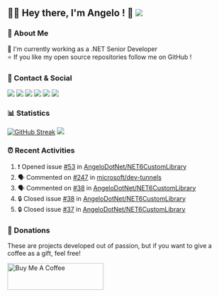 ## 👨‍💻 Hey there, I'm Angelo ! 👋 ![](https://img.shields.io/badge/Intel%20Core_i5_12th-0071C5?style=for-the-badge&logo=intel&logoColor=white)

### 💫 About Me
🔭 I'm currently working as a .NET Senior Developer<br>
⭐ If you like my open source repositories follow me on GitHub !

### 📱 Contact & Social
[![](https://img.shields.io/badge/GitHub-%2312100E.svg?style=for-the-badge&logo=github&logoColor=white)](https://github.com/angelodotnet) 
[![](https://img.shields.io/badge/LinkedIn-0077B5?style=for-the-badge&logo=linkedin&logoColor=white)](https://linkedin.com/in/pirolaangelo) 
[![](https://img.shields.io/badge/Instagram-E4405F?style=for-the-badge&logo=instagram&logoColor=white)](https://instagram.com/angeloit87)
[![](https://img.shields.io/badge/Telegram-2CA5E0?style=for-the-badge&logo=telegram&logoColor=white)](https://t.me/angeloit87)
[![](https://img.shields.io/badge/website-000000?style=for-the-badge&logo=About.me&logoColor=white)](https://about.me/AngeloPirola)
[![](https://img.shields.io/badge/Twitter-1DA1F2?style=for-the-badge&logo=twitter&logoColor=white)](https://twitter.com/angeloit87)

<!--
[![](https://img.shields.io/badge/Stack_Overflow-FE7A16?style=for-the-badge&logo=stack-overflow&logoColor=white)](https://stackoverflow.com/users/19978480)

## 🚀 Skills & Frameworks
![](https://img.shields.io/badge/C%23-239120?style=for-the-badge&logo=c-sharp&logoColor=white)
![](https://img.shields.io/badge/.NET-5C2D91?style=for-the-badge&logo=.net&logoColor=white) 
![](https://img.shields.io/badge/HTML5-E34F26?style=for-the-badge&logo=html5&logoColor=white)
![](https://img.shields.io/badge/CSS3-1572B6?style=for-the-badge&logo=css3&logoColor=white)
![](https://img.shields.io/badge/json-5E5C5C?style=for-the-badge&logo=json&logoColor=white)
![](https://img.shields.io/badge/NuGet-004880?style=for-the-badge&logo=nuget&logoColor=white)
![](https://img.shields.io/badge/redis-CC0000.svg?&style=for-the-badge&logo=redis&logoColor=white)
![](https://img.shields.io/badge/WebAssembly-654FF0?style=for-the-badge&logo=WebAssembly&logoColor=white)
![](https://img.shields.io/badge/Nginx-009639?style=for-the-badge&logo=nginx&logoColor=white)

## :pencil2: Graphics
![](https://img.shields.io/badge/Markdown-000000?style=for-the-badge&logo=markdown&logoColor=white)
![](https://img.shields.io/badge/Bootstrap-563D7C?style=for-the-badge&logo=bootstrap&logoColor=white)
![](https://img.shields.io/badge/jQuery-0769AD?style=for-the-badge&logo=jquery&logoColor=white)
![](https://img.shields.io/badge/Font_Awesome-339AF0?style=for-the-badge&logo=fontawesome&logoColor=white)

## ☁ Cloud & Database
![](https://img.shields.io/badge/GitHub_Actions-2088FF?style=for-the-badge&logo=github-actions&logoColor=white)
![](https://img.shields.io/badge/Amazon_AWS-FF9900?style=for-the-badge&logo=amazonaws&logoColor=white)
![](https://img.shields.io/badge/Microsoft_Azure-0089D6?style=for-the-badge&logo=microsoft-azure&logoColor=white)
![](https://img.shields.io/badge/Google_Cloud-CC2927?style=for-the-badge&logo=google-cloud&logoColor=white)
![](https://img.shields.io/badge/Docker-4285F4?style=for-the-badge&logo=docker&logoColor=white)
![](https://img.shields.io/badge/Microsoft%20SQL%20Server-CC2927?style=for-the-badge&logo=microsoft%20sql%20server&logoColor=white)
![](https://img.shields.io/badge/MariaDB-003545?style=for-the-badge&logo=mariadb&logoColor=white)
![](https://img.shields.io/badge/MySQL-005C84?style=for-the-badge&logo=mysql&logoColor=white)
![](https://img.shields.io/badge/MongoDB-4EA94B?style=for-the-badge&logo=mongodb&logoColor=white)
![](https://img.shields.io/badge/PostgreSQL-316192?style=for-the-badge&logo=postgresql&logoColor=white)
![](https://img.shields.io/badge/SQLite-07405E?style=for-the-badge&logo=sqlite&logoColor=white)

## 📚 Education & Tools
![](https://img.shields.io/badge/Coursera-0056D2?style=for-the-badge&logo=Coursera&logoColor=white)
![](https://img.shields.io/badge/Udemy-EC5252?style=for-the-badge&logo=Udemy&logoColor=white)
![](https://img.shields.io/badge/Postman-FF6C37?style=for-the-badge&logo=postman&logoColor=white)
![](https://img.shields.io/badge/Swagger-85EA2D?style=for-the-badge&logo=Swagger&logoColor=white)

## :man_office_worker: Office & Collaboration
![](https://img.shields.io/badge/Microsoft_Office-D83B01?style=for-the-badge&logo=microsoft-office&logoColor=white)
![](https://img.shields.io/badge/Notion-000000?style=for-the-badge&logo=notion&logoColor=white)
![](https://img.shields.io/badge/Google%20Meet-00897B?style=for-the-badge&logo=google-meet&logoColor=white)
![](https://img.shields.io/badge/Microsoft_Teams-6264A7?style=for-the-badge&logo=microsoft-teams&logoColor=white)
![](https://img.shields.io/badge/Skype-00AFF0?style=for-the-badge&logo=skype&logoColor=white)

## 🔌 IDE & Plugin
![](https://img.shields.io/badge/Notepad++-90E59A.svg?style=for-the-badge&logo=notepad%2B%2B&logoColor=black)
![](https://img.shields.io/badge/Visual_Studio-5C2D91?style=for-the-badge&logo=visual%20studio&logoColor=white)
![](https://img.shields.io/badge/Visual_Studio_Code-0078D4?style=for-the-badge&logo=visual%20studio%20code&logoColor=white)
![](https://img.shields.io/badge/Editor%20Config-E0EFEF?style=for-the-badge&logo=editorconfig&logoColor=000)

## :computer: Terminal & Workflow Platforms
![](https://img.shields.io/badge/GIT-E44C30?style=for-the-badge&logo=git&logoColor=white)
![](https://img.shields.io/badge/powershell-5391FE?style=for-the-badge&logo=powershell&logoColor=white)
![](https://img.shields.io/badge/windows%20terminal-4D4D4D?style=for-the-badge&logo=windows%20terminal&logoColor=white)
![](https://img.shields.io/badge/Jira-0052CC?style=for-the-badge&logo=Jira&logoColor=white)

## :abacus: Operating System
![](https://img.shields.io/badge/Windows-0078D6?style=for-the-badge&logo=windows&logoColor=white)
![](https://img.shields.io/badge/Linux-FCC624?style=for-the-badge&logo=linux&logoColor=black)
![](https://img.shields.io/badge/Ubuntu-E95420?style=for-the-badge&logo=ubuntu&logoColor=white)
-->

### 📊 Statistics
<!-- ![GitHub metrics](https://metrics.lecoq.io/angelodotnet) -->
[![GitHub Streak](https://streak-stats.demolab.com?user=AngeloDotNet&locale=it&date_format=j%2Fn%5B%2FY%5D)](https://git.io/streak-stats)
<img src="https://github-readme-stats.vercel.app/api?username=angelodotnet&theme=default&hide_border=false" />

<!-- ## :trophy: Trophies
![](https://github-profile-trophy.vercel.app/?username=angelodotnet&theme=default)-->

### :alarm_clock: Recent Activities
<!--START_SECTION:activity-->
1. ❗ Opened issue [#53](https://github.com/AngeloDotNet/NET6CustomLibrary/issues/53) in [AngeloDotNet/NET6CustomLibrary](https://github.com/AngeloDotNet/NET6CustomLibrary)
2. 🗣 Commented on [#247](https://github.com/microsoft/dev-tunnels/issues/247) in [microsoft/dev-tunnels](https://github.com/microsoft/dev-tunnels)
3. 🗣 Commented on [#38](https://github.com/AngeloDotNet/NET6CustomLibrary/issues/38) in [AngeloDotNet/NET6CustomLibrary](https://github.com/AngeloDotNet/NET6CustomLibrary)
4. 🔒 Closed issue [#38](https://github.com/AngeloDotNet/NET6CustomLibrary/issues/38) in [AngeloDotNet/NET6CustomLibrary](https://github.com/AngeloDotNet/NET6CustomLibrary)
5. 🔒 Closed issue [#37](https://github.com/AngeloDotNet/NET6CustomLibrary/issues/37) in [AngeloDotNet/NET6CustomLibrary](https://github.com/AngeloDotNet/NET6CustomLibrary)
<!--END_SECTION:activity-->

### :receipt: Donations
These are projects developed out of passion, but if you want to give a coffee as a gift, feel free!

<a href="https://www.buymeacoffee.com/angelodotnet" target="_blank"><img src="https://cdn.buymeacoffee.com/buttons/v2/default-blue.png" alt="Buy Me A Coffee" style="height: 60px !important;width: 217px !important;" ></a>
